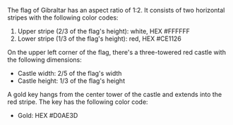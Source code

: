 The flag of Gibraltar has an aspect ratio of 1:2. It consists of two horizontal stripes with the following color codes:

1. Upper stripe (2/3 of the flag's height): white, HEX #FFFFFF
2. Lower stripe (1/3 of the flag's height): red, HEX #CE1126

On the upper left corner of the flag, there's a three-towered red castle with the following dimensions:

- Castle width: 2/5 of the flag's width
- Castle height: 1/3 of the flag's height

A gold key hangs from the center tower of the castle and extends into the red stripe. The key has the following color code:

- Gold: HEX #D0AE3D